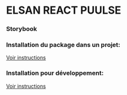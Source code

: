 # ELSAN REACT PUULSE

### Storybook



### Installation du package dans un projet:
[Voir instructions](docs/installation-as-dependency.md)


### Installation pour développement:
[Voir instructions](docs/installation-for-dev.md)